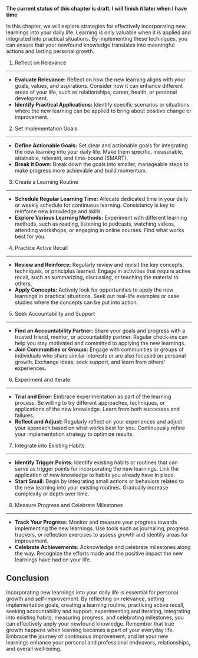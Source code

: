**The current status of this chapter is draft. I will finish it later when I have time**

In this chapter, we will explore strategies for effectively incorporating new learnings into your daily life. Learning is only valuable when it is applied and integrated into practical situations. By implementing these techniques, you can ensure that your newfound knowledge translates into meaningful actions and lasting personal growth.

1. Reflect on Relevance
-----------------------

* **Evaluate Relevance:** Reflect on how the new learning aligns with your goals, values, and aspirations. Consider how it can enhance different areas of your life, such as relationships, career, health, or personal development.
* **Identify Practical Applications:** Identify specific scenarios or situations where the new learning can be applied to bring about positive change or improvement.

2. Set Implementation Goals
---------------------------

* **Define Actionable Goals:** Set clear and actionable goals for integrating the new learning into your daily life. Make them specific, measurable, attainable, relevant, and time-bound (SMART).
* **Break It Down:** Break down the goals into smaller, manageable steps to make progress more achievable and build momentum.

3. Create a Learning Routine
----------------------------

* **Schedule Regular Learning Time:** Allocate dedicated time in your daily or weekly schedule for continuous learning. Consistency is key to reinforce new knowledge and skills.
* **Explore Various Learning Methods:** Experiment with different learning methods, such as reading, listening to podcasts, watching videos, attending workshops, or engaging in online courses. Find what works best for you.

4. Practice Active Recall
-------------------------

* **Review and Reinforce:** Regularly review and revisit the key concepts, techniques, or principles learned. Engage in activities that require active recall, such as summarizing, discussing, or teaching the material to others.
* **Apply Concepts:** Actively look for opportunities to apply the new learnings in practical situations. Seek out real-life examples or case studies where the concepts can be put into action.

5. Seek Accountability and Support
----------------------------------

* **Find an Accountability Partner:** Share your goals and progress with a trusted friend, mentor, or accountability partner. Regular check-ins can help you stay motivated and committed to applying the new learnings.
* **Join Communities or Groups:** Engage with communities or groups of individuals who share similar interests or are also focused on personal growth. Exchange ideas, seek support, and learn from others' experiences.

6. Experiment and Iterate
-------------------------

* **Trial and Error:** Embrace experimentation as part of the learning process. Be willing to try different approaches, techniques, or applications of the new knowledge. Learn from both successes and failures.
* **Reflect and Adjust:** Regularly reflect on your experiences and adjust your approach based on what works best for you. Continuously refine your implementation strategy to optimize results.

7. Integrate into Existing Habits
---------------------------------

* **Identify Trigger Points:** Identify existing habits or routines that can serve as trigger points for incorporating the new learnings. Link the application of new knowledge to habits you already have in place.
* **Start Small:** Begin by integrating small actions or behaviors related to the new learning into your existing routines. Gradually increase complexity or depth over time.

8. Measure Progress and Celebrate Milestones
--------------------------------------------

* **Track Your Progress:** Monitor and measure your progress towards implementing the new learnings. Use tools such as journaling, progress trackers, or reflection exercises to assess growth and identify areas for improvement.
* **Celebrate Achievements:** Acknowledge and celebrate milestones along the way. Recognize the efforts made and the positive impact the new learnings have had on your life.

Conclusion
----------

Incorporating new learnings into your daily life is essential for personal growth and self-improvement. By reflecting on relevance, setting implementation goals, creating a learning routine, practicing active recall, seeking accountability and support, experimenting and iterating, integrating into existing habits, measuring progress, and celebrating milestones, you can effectively apply your newfound knowledge. Remember that true growth happens when learning becomes a part of your everyday life. Embrace the journey of continuous improvement, and let your new learnings enhance your personal and professional endeavors, relationships, and overall well-being.
